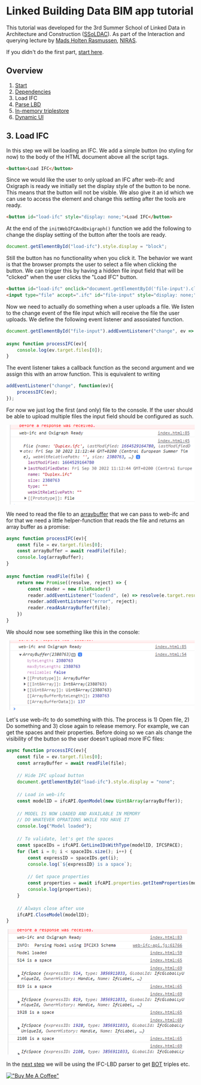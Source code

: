 # Linked Building Data BIM app tutorial

This tutorial was developed for the 3rd Summer School of Linked Data in Architecture and Construction ([SSoLDAC](https://linkedbuildingdata.net/ldac2023/summerschool)). As part of the Interaction and querying lecture by [Mads Holten Rasmussen](https://www.linkedin.com/in/mads-holten-rasmussen-061b7414/), [NIRAS](https://www.niras.com/).

If you didn't do the first part, [start here](https://github.com/LBD-Hackers/LBD-app-tutorial/tree/00_Start).

## Overview
1. [Start](https://github.com/LBD-Hackers/LBD-app-tutorial/tree/00_Start)
1. [Dependencies](https://github.com/LBD-Hackers/LBD-app-tutorial/tree/01_Dependencies)
1. Load IFC
1. [Parse LBD](https://github.com/LBD-Hackers/LBD-app-tutorial/tree/03_Parse_LBD)
1. [In-memory triplestore](https://github.com/LBD-Hackers/LBD-app-tutorial/tree/04_In-memory_Triplestore)
1. [Dynamic UI](https://github.com/LBD-Hackers/LBD-app-tutorial/tree/05_Dynamic)

## 3. Load IFC
In this step we will be loading an IFC. We add a simple button (no styling for now) to the body of the HTML document above all the script tags. 

```html
<button>Load IFC</button>
```

Since we would like the user to only upload an IFC after web-ifc and Oxigraph is ready we initially set the display style of the button to be none. This means that the button will not be visible. We also give it an id which we can use to access the element and change this setting after the tools are ready.

```html
<button id="load-ifc" style="display: none;">Load IFC</button>
```

At the end of the `initWebIFCAndOxigraph()` function we add the following to change the display setting of the button after the tools are ready.

```javascript
document.getElementById("load-ifc").style.display = "block";
```

Still the button has no functionality when you click it. The behavior we want is that the browser prompts the user to select a file when clicking the button. We can trigger this by having a hidden file input field that will be "clicked" when the user clicks the "Load IFC" button.

```html
<button id="load-ifc" onclick="document.getElementById('file-input').click()" style="display: none;">Load IFC</button>
<input type="file" accept=".ifc" id="file-input" style="display: none;">
```

Now we need to actually do something when a user uploads a file. We listen to the change event of the file input which will receive the file the user uploads. We define the following event listener and assosiated function.

```javascript
document.getElementById("file-input").addEventListener("change", ev => processIFC(ev));

async function processIFC(ev){
    console.log(ev.target.files[0]);
}
```

The event listener takes a callback function as the second argument and we assign this with an arrow function. This is equivalent to writing

```javascript
addEventListener("change", function(ev){
    processIFC(ev);
});
```

For now we just log the first (and only) file to the console. If the user should be able to upload multiple files the input field should be configured as such.

![Alt text](images/021.png)

We need to read the file to an [arraybuffer](https://developer.mozilla.org/en-US/docs/Web/JavaScript/Reference/Global_Objects/ArrayBuffer) that we can pass to web-ifc and for that we need a little helper-function that reads the file and returns an array buffer as a promise:

```javascript
async function processIFC(ev){
    const file = ev.target.files[0];
    const arrayBuffer = await readFile(file);
    console.log(arrayBuffer);
}

async function readFile(file) {
    return new Promise((resolve, reject) => {
        const reader = new FileReader()
        reader.addEventListener("loadend", (e) => resolve(e.target.result));
        reader.addEventListener("error", reject);
        reader.readAsArrayBuffer(file);
    })
}
```

We should now see something like this in the console:

![Alt text](images/022.png)

Let's use web-ifc to do something with this. The process is 1) Open file, 2) Do something and 3) close again to release memory. For example, we can get the spaces and their properties. Before doing so we can als change the visibility of the button so the user doesn't upload more IFC files:

```javascript
async function processIFC(ev){
    const file = ev.target.files[0];
    const arrayBuffer = await readFile(file);

    // Hide IFC upload button
    document.getElementById("load-ifc").style.display = "none";
    
    // Load in web-ifc
    const modelID = ifcAPI.OpenModel(new Uint8Array(arrayBuffer));

    // MODEL IS NOW LOADED AND AVAILABLE IN MEMORY
    // DO WHATEVER OPRATIONS WHILE YOU HAVE IT
    console.log("Model loaded");

    // To validate, let's get the spaces
    const spaceIDs = ifcAPI.GetLineIDsWithType(modelID, IFCSPACE);
    for (let i = 0; i < spaceIDs.size(); i++) {
        const expressID = spaceIDs.get(i);
        console.log(`${expressID} is a space`);

        // Get space properties
        const properties = await ifcAPI.properties.getItemProperties(modelID, expressID);
        console.log(properties);
    }

    // Always close after use
    ifcAPI.CloseModel(modelID);
}
```

![Alt text](images/023.png)

In the [next step](https://github.com/LBD-Hackers/LBD-app-tutorial/tree/03_Parse_LBD) we will be using the IFC-LBD parser to get [BOT](https://w3id.org/bot) triples etc.

[!["Buy Me A Coffee"](https://www.buymeacoffee.com/assets/img/custom_images/orange_img.png)](https://www.buymeacoffee.com/madsholten)